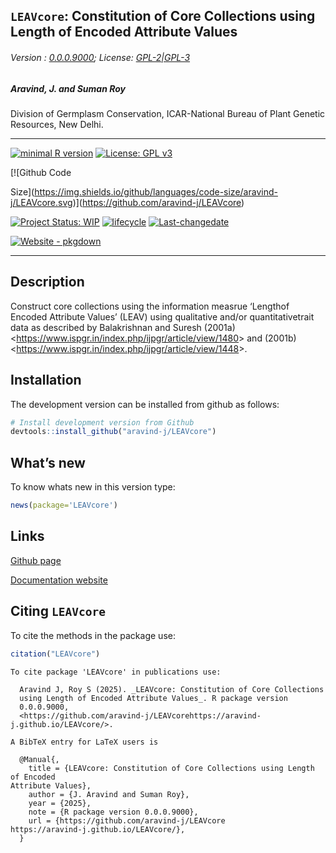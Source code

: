
<!-- 
<img src="https://raw.githubusercontent.com/aravind-j/LEAVcore/master/inst/extdata/LEAVcore.png" width="20%" />
-->

## `LEAVcore`: Constitution of Core Collections using Length of Encoded Attribute Values

<!-- <img src="https://raw.githubusercontent.com/aravind-j/LEAVcore/master/inst/extdata/LEAVcore.png" align="right" alt="logo" width="173" height = "200" style = "border: none; float: right;">
-->

###### Version : [0.0.0.9000](https://aravind-j.github.io/LEAVcore/); License: [GPL-2\|GPL-3](https://www.r-project.org/Licenses/)

##### Aravind, J. and Suman Roy

Division of Germplasm Conservation, ICAR-National Bureau of Plant
Genetic Resources, New Delhi.

------------------------------------------------------------------------

[![minimal R
version](https://img.shields.io/badge/R%3E%3D-3.5.0-6666ff.svg?logo=R)](https://cran.r-project.org/)
[![License: GPL
v3](https://img.shields.io/badge/License-GPL%20v3-blue.svg)](https://www.gnu.org/licenses/gpl-3.0)
<!-- [![CRAN_Status_Badge](https://www.r-pkg.org/badges/version-last-release/LEAVcore)](https://cran.r-project.org/package=LEAVcore)
[![Dependencies](https://tinyverse.netlify.app/status/LEAVcore)](https://cran.r-project.org/package=LEAVcore) -->
<!-- [![rstudio mirror downloads](https://cranlogs.r-pkg.org/badges/grand-total/LEAVcore?color=green)](https://CRAN.R-project.org/package=LEAVcore) -->
<!-- 
[![develVersion](https://img.shields.io/badge/devel%20version-0.0.0.9000-orange.svg)](https://github.com/aravind-j/LEAVcore)
--> [![Github Code
Size](https://img.shields.io/github/languages/code-size/aravind-j/LEAVcore.svg)](https://github.com/aravind-j/LEAVcore)
<!-- [![R-CMD-check](https://github.com/aravind-j/LEAVcore/workflows/R-CMD-check/badge.svg)](https://github.com/aravind-j/LEAVcore/actions) -->
[![Project Status:
WIP](https://www.repostatus.org/badges/latest/wip.svg)](https://www.repostatus.org/#wip)
[![lifecycle](https://lifecycle.r-lib.org/articles/figures/lifecycle-maturing.svg)](https://lifecycle.r-lib.org/articles/stages.html#maturing)
[![Last-changedate](https://img.shields.io/badge/last%20change-2025--04--01-yellowgreen.svg)](https://github.com/aravind-j/LEAVcore/)
<!-- [![Zenodo DOI](https://zenodo.org/badge/DOI/10.5281/zenodo.zenodo.14889174.svg)](https://doi.org/10.5281/zenodo.14889174) -->
[![Website -
pkgdown](https://img.shields.io/website-up-down-green-red/https/aravind-j.github.io/LEAVcore.svg)](https://aravind-j.github.io/LEAVcore/)
<!-- [![.](https://pro-pulsar-193905.appspot.com/G-xxxxxxxx/welcome-page)](https://github.com/aravind-j/google-analytics-beacon) -->
<!-- [![GoatCounter](https://LEAVcore-gh.goatcounter.com/count?p=/test)](https://LEAVcore.goatcounter.com/)  -->
<!-- [![packageversion](https://img.shields.io/badge/Package%20version-0.2.3.3-orange.svg)](https://github.com/aravind-j/LEAVcore) -->
<!-- [![GitHub Download Count](https://github-basic-badges.herokuapp.com/downloads/aravind-j/LEAVcore/total.svg)] -->
<!-- [![Rdoc](http://www.rdocumentation.org/badges/version/LEAVcore)](http://www.rdocumentation.org/packages/LEAVcore) -->

------------------------------------------------------------------------

## Description

<!-- Construct core collections using the information measrue 'Length of Encoded Attribute Values' (LEAV) using qualitative and/or quantitative trait data as described by Balakrishnan and Suresh (2001a) <https://www.ispgr.in/index.php/ijpgr/article/view/1480> and (2001b) <https://www.ispgr.in/index.php/ijpgr/article/view/1448>. -->

Construct core collections using the information measrue ‘Lengthof
Encoded Attribute Values’ (LEAV) using qualitative and/or
quantitativetrait data as described by Balakrishnan and Suresh
(2001a)\<<a href='https://www.ispgr.in/index.php/ijpgr/article/view/1480'>https://www.ispgr.in/index.php/ijpgr/article/view/1480</a>\>
and
(2001b)\<<a href='https://www.ispgr.in/index.php/ijpgr/article/view/1448'>https://www.ispgr.in/index.php/ijpgr/article/view/1448</a>\>.

## Installation

<!-- 
The package can be installed from CRAN as follows: 
&#10;
-->

The development version can be installed from github as follows:

``` r
# Install development version from Github
devtools::install_github("aravind-j/LEAVcore")
```

<!-- ## Detailed tutorial
For a detailed tutorial (vignette) on how to used this package type:
&#10;
``` r
browseVignettes(package = 'LEAVcore')
```
The vignette for the latest version is also available [online](https://aravind-j.github.io/LEAVcore/articles.html).-->

## What’s new

To know whats new in this version type:

``` r
news(package='LEAVcore')
```

## Links

<!--[CRAN page](https://cran.r-project.org/package=LEAVcore) -->

[Github page](https://github.com/aravind-j/LEAVcore)

[Documentation website](https://aravind-j.github.io/LEAVcore/)

<!--[Zenodo DOI](https://doi.org/10.5281/zenodo.14889174) -->
<!--
## CRAN checks
&#10;
&#10;
&#10; [![Linux](https://img.shields.io/badge/Linux-FCC624?style=for-the-badge&logo=linux&logoColor=black)](https://cran.r-project.org/web/checks/check_results_LEAVcore.html) 
&#10;
+-----------------------------------+--------------------------------------------------------------------------------------------------------------------------------------------------------------------------------------------------------------+
| Flavour                           | CRAN check                                                                                                                                                                                                   |
+===================================+==============================================================================================================================================================================================================+
| r-devel-linux-x86_64-debian-clang | [![CRAN check -                                                                                                                                                                                              |
|                                   | r-devel-linux-x86_64-debian-clang](https://badges.cranchecks.info/flavor/r-devel-linux-x86_64-debian-clang/LEAVcore.svg)](https://cran.r-project.org/web/checks/check_results_j.aravind_at_icar.gov.in.html) |
+-----------------------------------+--------------------------------------------------------------------------------------------------------------------------------------------------------------------------------------------------------------+
| r-devel-linux-x86_64-debian-gcc   | [![CRAN check -                                                                                                                                                                                              |
|                                   | r-devel-linux-x86_64-debian-gcc](https://badges.cranchecks.info/flavor/r-devel-linux-x86_64-debian-gcc/LEAVcore.svg)](https://cran.r-project.org/web/checks/check_results_j.aravind_at_icar.gov.in.html)     |
+-----------------------------------+--------------------------------------------------------------------------------------------------------------------------------------------------------------------------------------------------------------+
| r-devel-linux-x86_64-fedora-clang | [![CRAN check -                                                                                                                                                                                              |
|                                   | r-devel-linux-x86_64-fedora-clang](https://badges.cranchecks.info/flavor/r-devel-linux-x86_64-fedora-clang/LEAVcore.svg)](https://cran.r-project.org/web/checks/check_results_j.aravind_at_icar.gov.in.html) |
+-----------------------------------+--------------------------------------------------------------------------------------------------------------------------------------------------------------------------------------------------------------+
| r-devel-linux-x86_64-fedora-gcc   | [![CRAN check -                                                                                                                                                                                              |
|                                   | r-devel-linux-x86_64-fedora-gcc](https://badges.cranchecks.info/flavor/r-devel-linux-x86_64-fedora-gcc/LEAVcore.svg)](https://cran.r-project.org/web/checks/check_results_j.aravind_at_icar.gov.in.html)     |
+-----------------------------------+--------------------------------------------------------------------------------------------------------------------------------------------------------------------------------------------------------------+
| r-patched-linux-x86_64            | [![CRAN check -                                                                                                                                                                                              |
|                                   | r-patched-linux-x86_64](https://badges.cranchecks.info/flavor/r-patched-linux-x86_64/LEAVcore.svg)](https://cran.r-project.org/web/checks/check_results_j.aravind_at_icar.gov.in.html)                       |
+-----------------------------------+--------------------------------------------------------------------------------------------------------------------------------------------------------------------------------------------------------------+
| r-release-linux-x86_64            | [![CRAN check -                                                                                                                                                                                              |
|                                   | r-release-linux-x86_64](https://badges.cranchecks.info/flavor/r-release-linux-x86_64/LEAVcore.svg)](https://cran.r-project.org/web/checks/check_results_j.aravind_at_icar.gov.in.html)                       |
+-----------------------------------+--------------------------------------------------------------------------------------------------------------------------------------------------------------------------------------------------------------+
&#10;
 [![Windows](https://img.shields.io/badge/Windows-0078D6?style=for-the-badge&logo=windows&logoColor=white)](https://cran.r-project.org/web/checks/check_results_LEAVcore.html) 
&#10;
+--------------------------+--------------------------------------------------------------------------------------------------------------------------------------------------------------------------------------------+
| Flavour                  | CRAN check                                                                                                                                                                                 |
+==========================+============================================================================================================================================================================================+
| r-devel-windows-x86_64   | [![CRAN check -                                                                                                                                                                            |
|                          | r-devel-windows-x86_64](https://badges.cranchecks.info/flavor/r-devel-windows-x86_64/LEAVcore.svg)](https://cran.r-project.org/web/checks/check_results_j.aravind_at_icar.gov.in.html)     |
+--------------------------+--------------------------------------------------------------------------------------------------------------------------------------------------------------------------------------------+
| r-release-windows-x86_64 | [![CRAN check -                                                                                                                                                                            |
|                          | r-release-windows-x86_64](https://badges.cranchecks.info/flavor/r-release-windows-x86_64/LEAVcore.svg)](https://cran.r-project.org/web/checks/check_results_j.aravind_at_icar.gov.in.html) |
+--------------------------+--------------------------------------------------------------------------------------------------------------------------------------------------------------------------------------------+
| r-oldrel-windows-x86_64  | [![CRAN check -                                                                                                                                                                            |
|                          | r-oldrel-windows-x86_64](https://badges.cranchecks.info/flavor/r-oldrel-windows-x86_64/LEAVcore.svg)](https://cran.r-project.org/web/checks/check_results_j.aravind_at_icar.gov.in.html)   |
+--------------------------+--------------------------------------------------------------------------------------------------------------------------------------------------------------------------------------------+
&#10;
 [![MacOS](https://img.shields.io/badge/mac%20os-000000?style=for-the-badge&logo=apple&logoColor=white)](https://cran.r-project.org/web/checks/check_results_LEAVcore.html) 
&#10;
+------------------------+----------------------------------------------------------------------------------------------------------------------------------------------------------------------------------------+
| Flavour                | CRAN check                                                                                                                                                                             |
+========================+========================================================================================================================================================================================+
| r-release-macos-x86_64 | [![CRAN check -                                                                                                                                                                        |
|                        | r-release-macos-x86_64](https://badges.cranchecks.info/flavor/r-release-macos-x86_64/LEAVcore.svg)](https://cran.r-project.org/web/checks/check_results_j.aravind_at_icar.gov.in.html) |
+------------------------+----------------------------------------------------------------------------------------------------------------------------------------------------------------------------------------+
| r-oldrel-macos-x86_64  | [![CRAN check -                                                                                                                                                                        |
|                        | r-oldrel-macos-x86_64](https://badges.cranchecks.info/flavor/r-oldrel-macos-x86_64/LEAVcore.svg)](https://cran.r-project.org/web/checks/check_results_j.aravind_at_icar.gov.in.html)   |
+------------------------+----------------------------------------------------------------------------------------------------------------------------------------------------------------------------------------+
-->

## Citing `LEAVcore`

To cite the methods in the package use:

``` r
citation("LEAVcore")
```

    To cite package 'LEAVcore' in publications use:

      Aravind J, Roy S (2025). _LEAVcore: Constitution of Core Collections
      using Length of Encoded Attribute Values_. R package version
      0.0.0.9000,
      <https://github.com/aravind-j/LEAVcorehttps://aravind-j.github.io/LEAVcore/>.

    A BibTeX entry for LaTeX users is

      @Manual{,
        title = {LEAVcore: Constitution of Core Collections using Length of Encoded
    Attribute Values},
        author = {J. Aravind and Suman Roy},
        year = {2025},
        note = {R package version 0.0.0.9000},
        url = {https://github.com/aravind-j/LEAVcore
    https://aravind-j.github.io/LEAVcore/},
      }
